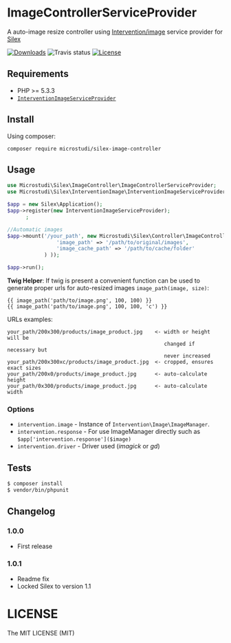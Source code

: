 # ImageControllerServiceProvider

A auto-image resize controller using [Intervention/image](http://image.intervention.io/) service provider for [Silex](http://silex.sensiolabs.org)

[![Downloads](https://img.shields.io/packagist/dt/microstudi/silex-image-controller.svg?style=flat-square)](https://packagist.org/packages/microstudi/silex-image-controller)
![Travis status](https://travis-ci.org/microstudi/silex-image-controller.svg?branch=master)
[![License](https://img.shields.io/packagist/l/microstudi/silex-image-controller.svg?style=flat-square)](http://opensource.org/licenses/MIT)

## Requirements

- PHP >= 5.3.3
- [`InterventionImageServiceProvider`](https://github.com/microstudi/silex-intervention-image)

## Install

Using composer:

```
composer require microstudi/silex-image-controller
```

## Usage

```php
use Microstudi\Silex\ImageController\ImageControllerServiceProvider;
use Microstudi\Silex\InterventionImage\InterventionImageServiceProvider;

$app = new Silex\Application();
$app->register(new InterventionImageServiceProvider);
      ;

//Automatic images
$app->mount('/your_path', new Microstudi\Silex\Controller\ImageController(array(
                'image_path' => '/path/to/original/images',
                'image_cache_path' => '/path/to/cache/folder'
            ) ));

$app->run();
```

**Twig Helper**: If twig is present a convenient function can be used to generate proper urls for auto-resized images `image_path(image, size)`:

```twig
{{ image_path('path/to/image.png', 100, 100) }}
{{ image_path('path/to/image.png', 100, 100, 'c') }}
```


URLs examples:

```
your_path/200x300/products/image_product.jpg    <- width or height will be
                                                   changed if necessary but
                                                   never increased
your_path/200x300xc/products/image_product.jpg  <- cropped, ensures exact sizes
your_path/200x0/products/image_product.jpg      <- auto-calculate height
your_path/0x300/products/image_product.jpg      <- auto-calculate width
```

### Options

- `intervention.image` - Instance of `Intervention\Image\ImageManager`.
- `intervention.response` - For use ImageManager directly such as `$app['intervention.response']($image)`
- `intervention.driver` -  Driver used (*imagick* or *gd*)


## Tests

```bash
$ composer install
$ vendor/bin/phpunit
```


## Changelog

### 1.0.0

- First release

### 1.0.1

- Readme fix
- Locked Silex to version 1.1

# LICENSE

The MIT LICENSE (MIT)
